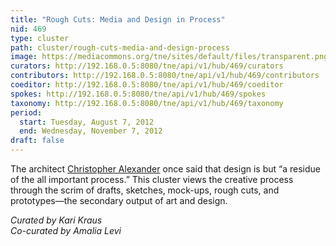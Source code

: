 ```yaml
---
title: "Rough Cuts: Media and Design in Process"
nid: 469
type: cluster
path: cluster/rough-cuts-media-and-design-process
image: https://mediacommons.org/tne/sites/default/files/transparent.png
curators: http://192.168.0.5:8080/tne/api/v1/hub/469/curators
contributors: http://192.168.0.5:8080/tne/api/v1/hub/469/contributors
coeditor: http://192.168.0.5:8080/tne/api/v1/hub/469/coeditor
spokes: http://192.168.0.5:8080/tne/api/v1/hub/469/spokes
taxonomy: http://192.168.0.5:8080/tne/api/v1/hub/469/taxonomy
period:
  start: Tuesday, August 7, 2012
  end: Wednesday, November 7, 2012
draft: false
---
```


The architect [Christopher Alexander](http://amzn.to/MAjbsg) once said that design is but “a residue of the all important process.” This cluster views the creative process through the scrim of drafts, sketches, mock-ups, rough cuts, and prototypes—the secondary output of art and design.

*Curated by Kari Kraus*  
*Co-curated by Amalia Levi*
